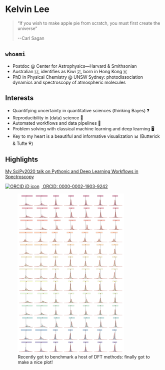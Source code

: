 # Kelvin Lee

> “If you wish to make apple pie from scratch, you must first create the universe”
>
> --Carl Sagan

## `whoami`

- Postdoc @ Center for Astrophysics—Harvard & Smithsonian
- Australian 🇺, identifies as Kiwi 🇿, born in Hong Kong 🇰
- PhD in Physical Chemistry @ UNSW Sydney: photodissociation dynamics and spectroscopy of atmospheric molecules

## Interests

- Quantifying uncertainty in quantitative sciences (thinking Bayes) ❓
- Reproducibility in (data) science 💾
- Automated workflows and data pipelines 🤖
- Problem solving with classical machine learning and deep learning 🖥
- Key to my heart is a beautiful and informative visualization 📊 (Butterick & Tufte 💗)

## Highlights

<a href="https://www.youtube.com/watch?v=-by_bMbzdcM&list=PLYx7XA2nY5GdcCuhzg1G7Zt4apRnIn-u9&index=5&t=2s">My SciPy2020 talk on Pythonic and Deep Learning Workflows in Spectroscopy</a>

<div itemscope itemtype="https://schema.org/Person"><a itemprop="sameAs" content="https://orcid.org/0000-0002-1903-9242" href="https://orcid.org/0000-0002-1903-9242" target="orcid.widget" rel="me noopener noreferrer" style="vertical-align:top;"><img src="https://orcid.org/sites/default/files/images/orcid_16x16.png" style="width:1em;margin-right:.5em;" alt="ORCID iD icon"> ORCID: 0000-0002-1903-9242</a></div>

<figure>
    <img src="bayesian-dft.png" style="max-width: 80%">
    <figcaption>Recently got to benchmark a host of DFT methods: finally got to make a nice plot!</figcaption>
</figure>